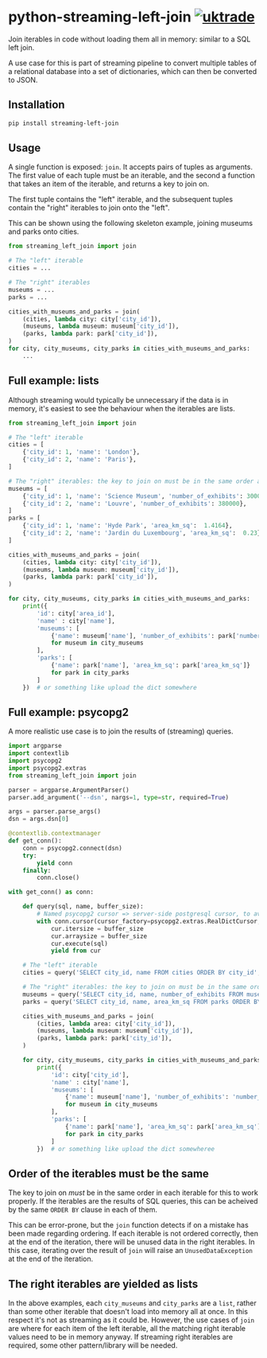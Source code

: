 # python-streaming-left-join [![uktrade](https://circleci.com/gh/uktrade/python-streaming-left-join.svg?style=shield)](https://circleci.com/gh/uktrade/python-streaming-left-join)

Join iterables in code without loading them all in memory: similar to a SQL left join.

A use case for this is part of streaming pipeline to convert multiple tables of a relational database into a set of dictionaries, which can then be converted to JSON.


## Installation

```bash
pip install streaming-left-join
```


## Usage

A single function is exposed: `join`. It accepts pairs of tuples as arguments. The first value of each tuple must be an iterable, and the second a function that takes an item of the iterable, and returns a key to join on.

The first tuple contains the "left" iterable, and the subsequent tuples contain the "right" iterables to join onto the "left".

This can be shown using the following skeleton example, joining museums and parks onto cities.

```python
from streaming_left_join import join

# The "left" iterable
cities = ...

# The "right" iterables
museums = ...
parks = ...

cities_with_museums_and_parks = join(
    (cities, lambda city: city['city_id']),
    (museums, lambda museum: museum['city_id']),
    (parks, lambda park: park['city_id']),
)
for city, city_museums, city_parks in cities_with_museums_and_parks:
    ...
```


## Full example: lists

Although streaming would typically be unnecessary if the data is in memory, it's easiest to see the behaviour when the iterables are lists.

```python
from streaming_left_join import join

# The "left" iterable
cities = [
    {'city_id': 1, 'name': 'London'},
    {'city_id': 2, 'name': 'Paris'},
]

# The "right" iterables: the key to join on must be in the same order as the "left" iterable
museums = [
    {'city_id': 1, 'name': 'Science Museum', 'number_of_exhibits': 300000},
    {'city_id': 2, 'name': 'Louvre', 'number_of_exhibits': 380000},
]
parks = [
    {'city_id': 1, 'name': 'Hyde Park', 'area_km_sq':  1.4164},
    {'city_id': 2, 'name': 'Jardin du Luxembourg', 'area_km_sq':  0.23},
]

cities_with_museums_and_parks = join(
    (cities, lambda city: city['city_id']),
    (museums, lambda museum: museum['city_id']),
    (parks, lambda park: park['city_id']),
)

for city, city_museums, city_parks in cities_with_museums_and_parks:
    print({
        'id': city['area_id'],
        'name' : city['name'],
        'museums': [
            {'name': museum['name'], 'number_of_exhibits': park['number_of_exhibits']}
            for museum in city_museums
        ],
        'parks': [
            {'name': park['name'], 'area_km_sq': park['area_km_sq']}
            for park in city_parks
        ]
    })  # or something like upload the dict somewhere
```


## Full example: psycopg2

A more realistic use case is to join the results of (streaming) queries.

```python
import argparse
import contextlib
import psycopg2
import psycopg2.extras
from streaming_left_join import join

parser = argparse.ArgumentParser()
parser.add_argument('--dsn', nargs=1, type=str, required=True)

args = parser.parse_args()
dsn = args.dsn[0]

@contextlib.contextmanager
def get_conn():
    conn = psycopg2.connect(dsn)
    try:
        yield conn
    finally:
        conn.close()

with get_conn() as conn:

    def query(sql, name, buffer_size):
        # Named psycopg2 cursor => server-side postgresql cursor, to avoid loading all results in memory
        with conn.cursor(cursor_factory=psycopg2.extras.RealDictCursor, name=name) as cur:
            cur.itersize = buffer_size
            cur.arraysize = buffer_size
            cur.execute(sql)
            yield from cur

    # The "left" iterable
    cities = query('SELECT city_id, name FROM cities ORDER BY city_id', 'cities', 200)

    # The "right" iterables: the key to join on must be in the same order as the "left" iterable
    museums = query('SELECT city_id, name, number_of_exhibits FROM museums ORDER BY city_id', 'museums', 200)
    parks = query('SELECT city_id, name, area_km_sq FROM parks ORDER BY city_id', 'parks', 200)

    cities_with_museums_and_parks = join(
        (cities, lambda area: city['city_id']),
        (museums, lambda museum: museum['city_id']),
        (parks, lambda park: park['city_id']),
    )

    for city, city_museums, city_parks in cities_with_museums_and_parks:
        print({
            'id': city['city_id'],
            'name' : city['name'],
            'museums': [
                {'name': museum['name'], 'number_of_exhibits': 'number_of_exhibits': number_of_exhibits}
                for museum in city_museums
            ],
            'parks': [
                {'name': park['name'], 'area_km_sq': park['area_km_sq']}
                for park in city_parks
            ]
        })  # or something like upload the dict somewheree
```


## Order of the iterables must be the same

The key to join on _must_ be in the same order in each iterable for this to work properly. If the iterables are the results of SQL queries, this can be acheived by the same `ORDER BY` clause in each of them.

This can be error-prone, but the `join` function detects if on a mistake has been made regarding ordering. If each iterable is not ordered correctly, then at the end of the iteration, there will be unused data in the right iterables. In this case, iterating over the result of `join` will raise an `UnusedDataException` at the end of the iteration.


## The right iterables are yielded as lists

In the above examples, each `city_museums` and `city_parks` are a `list`, rather than some other iterable that doesn't load into memory all at once. In this respect it's not as streaming as it could be. However, the use cases of `join` are where for each item of the left iterable, all the matching right iterable values need to be in memory anyway. If streaming right iterables are required, some other pattern/library will be needed.
